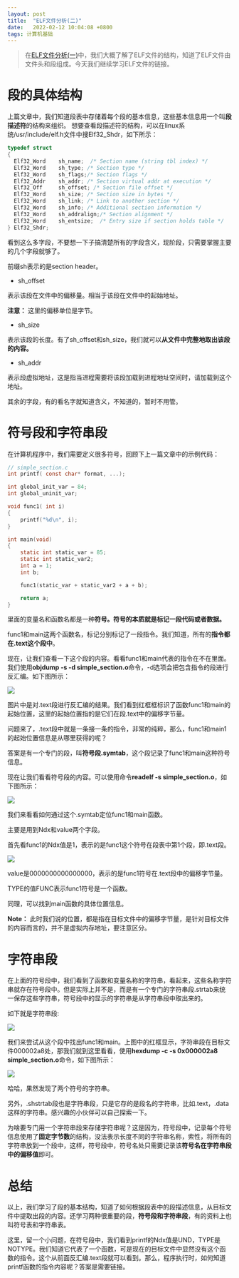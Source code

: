 ```yaml
---
layout: post
title:  "ELF文件分析(二)"
date:   2022-02-12 10:04:08 +0800
tags: 计算机基础
---
```


> 在[ELF文件分析(一)](https://liwenju0.github.io/2022/02/ELF%E6%96%87%E4%BB%B6%E5%88%86%E6%9E%90%E4%B8%80/)中，我们大概了解了ELF文件的结构，知道了ELF文件由文件头和段组成。今天我们继续学习ELF文件的链接。

# 段的具体结构
上篇文章中，我们知道段表中存储着每个段的基本信息，这些基本信息用一个叫**段描述符**的结构来组织。
想要查看段描述符的结构，可以在linux系统/usr/include/elf.h文件中搜Elf32_Shdr，如下所示：

```c
typedef struct
{
  Elf32_Word    sh_name;  /* Section name (string tbl index) */
  Elf32_Word    sh_type; /* Section type */
  Elf32_Word    sh_flags;/* Section flags */
  Elf32_Addr    sh_addr; /* Section virtual addr at execution */
  Elf32_Off     sh_offset; /* Section file offset */
  Elf32_Word    sh_size; /* Section size in bytes */
  Elf32_Word    sh_link; /* Link to another section */
  Elf32_Word    sh_info; /* Additional section information */
  Elf32_Word    sh_addralign;/* Section alignment */
  Elf32_Word    sh_entsize;  /* Entry size if section holds table */
} Elf32_Shdr;
```
看到这么多字段，不要想一下子搞清楚所有的字段含义，现阶段，只需要掌握主要的几个字段就够了。

前缀sh表示的是section header。

- sh_offset

表示该段在文件中的偏移量。相当于该段在文件中的起始地址。

**注意：** 这里的偏移单位是字节。

- sh_size 

表示该段的长度。有了sh_offset和sh_size，我们就可以**从文件中完整地取出该段的内容。**

- sh_addr

表示段虚拟地址，这是指当进程需要将该段加载到进程地址空间时，请加载到这个地址。

其余的字段，有的看名字就知道含义，不知道的，暂时不用管。

# 符号段和字符串段

在计算机程序中，我们需要定义很多符号，回顾下上一篇文章中的示例代码：
```c
// simple_section.c
int printf( const char* format, ...);

int global_init_var = 84;
int global_uninit_var;

void func1( int i)
{
    printf("%d\n", i);
}

int main(void)
{
    static int static_var = 85;
    static int static_var2;
    int a = 1;
    int b;

    func1(static_var + static_var2 + a + b);

    return a;
}
```

里面的变量名和函数名都是一种**符号。符号的本质就是标记一段代码或者数据。** 

func1和main这两个函数名，标记分别标记了一段指令。我们知道，所有的**指令都在.text这个段中**。

现在，让我们查看一下这个段的内容。看看func1和main代表的指令在不在里面。我们使用**objdump -s -d simple_section.o**命令，-d选项会把包含指令的段进行反汇编。如下图所示：


![](/images/posts/elf/three.jpeg)

图片中是对.text段进行反汇编的结果。我们看到红框框标识了函数func1和main的起始位置，这里的起始位置指的是它们在段.text中的偏移字节量。

问题来了，.text段中就是一条接一条的指令，非常的纯粹，那么，func1和main1的起始位置信息是从哪里获得的呢？

答案是有一个专门的段，叫**符号段.symtab**，这个段记录了func1和main这种符号信息。

现在让我们看看符号段的内容。可以使用命令**readelf -s simple_section.o**，如下图所示：

![](/images/posts/elf/four.jpeg)

我们来看看如何通过这个.symtab定位func1和main函数。

主要是用到Ndx和value两个字段。

首先看func1的Ndx值是1，表示的是func1这个符号在段表中第1个段，即.text段。

![](/images/posts/elf/five.jpeg)


value是0000000000000000，表示的是func1符号在.text段中的偏移字节量。

TYPE的值FUNC表示func1符号是一个函数。

同理，可以找到main函数的具体位置信息。

**Note：** 此时我们说的位置，都是指在目标文件中的偏移字节量，是针对目标文件的内容而言的，并不是虚拟内存地址，要注意区分。



# 字符串段

在上面的符号段中，我们看到了函数和变量名称的字符串，看起来，这些名称字符串就存在符号段中。但是实际上并不是，而是有一个专门的字符串段.strtab来统一保存这些字符串，符号段中的显示的字符串是从字符串段中取出来的。

如下就是字符串段:

![](/images/posts/elf/six.jpeg)

我们来尝试从这个段中找出func1和main。上图中的红框显示，字符串段在目标文件000002a8处，那我们就到这里看看，使用**hexdump -c -s 0x000002a8  simple_section.o**命令，如下图所示：

![](/images/posts/elf/seven.jpeg)

哈哈，果然发现了两个符号的字符串。

另外，.shstrtab段也是字符串段，只是它存的是段名的字符串，比如.text，.data这样的字符串。感兴趣的小伙伴可以自己探索一下。

为啥要专门用一个字符串段来存储字符串呢？这是因为，符号段中，记录每个符号信息使用了**固定字节数**的结构，没法表示长度不同的字符串名称，索性，将所有的字符串放到一个段中，这样，符号段中，符号名处只需要记录该**符号名在字符串段中的偏移值**即可。


# 总结
以上，我们学习了段的基本结构，知道了如何根据段表中的段描述信息，从目标文件中提取出段的内容。还学习两种很重要的段，**符号段和字符串段**，有的资料上也叫符号表和字符串表。

这里，留一个小问题，在符号段中，我们看到printf的Ndx值是UND，TYPE是NOTYPE。我们知道它代表了一个函数，可是现在的目标文件中显然没有这个函数的指令。这个从前面反汇编.text段就可以看到。那么，程序执行时，如何知道printf函数的指令内容呢？答案是需要链接。



